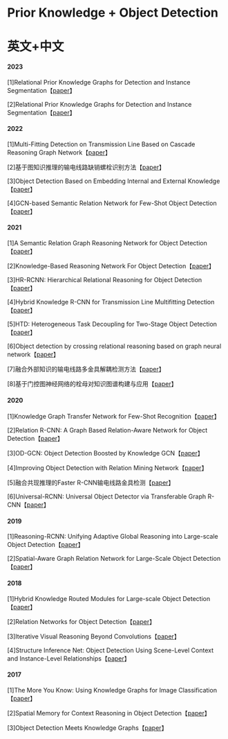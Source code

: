 # Prior Knowledge + Object Detection

# 英文+中文

#### 2023

[1]Relational Prior Knowledge Graphs for Detection and Instance Segmentation【[paper](https://arxiv.org/abs/2310.07573)】

[2]Relational Prior Knowledge Graphs for Detection and Instance Segmentation【[paper](https://www.sciencedirect.com/science/article/abs/pii/S0031320323002583?via%3Dihub)】

#### 2022

[1]Multi-Fitting Detection on Transmission Line Based on Cascade Reasoning Graph Network【[paper](https://ieeexplore.ieee.org/abstract/document/9739825)】

[2]基于图知识推理的输电线路缺销螺栓识别方法【[paper](http://html.rhhz.net/tis/html/202205004.htm)】

[3]Object Detection Based on Embedding Internal and External Knowledge【[paper](https://link.springer.com/chapter/10.1007/978-3-031-18916-6_29)】

[4]GCN-based Semantic Relation Network for Few-Shot Object Detection【[paper](https://ieeexplore.ieee.org/document/9952399)】

#### 2021

[1]A Semantic Relation Graph Reasoning Network for Object Detection【[paper](https://ieeexplore.ieee.org/document/9455627)】

[2]Knowledge-Based Reasoning Network For Object Detection【[paper](https://ieeexplore.ieee.org/document/9506228)】

[3]HR-RCNN: Hierarchical Relational Reasoning for Object Detection【[paper](https://arxiv.org/abs/2110.13892)】

[4]Hybrid Knowledge R-CNN for Transmission Line Multifitting Detection【[paper](https://ieeexplore.ieee.org/document/9481328)】

[5]HTD: Heterogeneous Task Decoupling for Two-Stage Object Detection【[paper](https://ieeexplore.ieee.org/abstract/document/9615001)】

[6]Object detection by crossing relational reasoning based on graph neural network【[paper](https://link.springer.com/article/10.1007/s00138-021-01257-8)】

[7]融合外部知识的输电线路多金具解耦检测方法【[paper](http://html.rhhz.net/tis/html/202107026.htm)】

[8]基于门控图神经网络的栓母对知识图谱构建与应用【[paper](https://www.cnki.com.cn/Article/CJFDTotal-DWJS202101011.htm)】

#### 2020

[1]Knowledge Graph Transfer Network for Few-Shot Recognition【[paper](https://arxiv.org/abs/1911.09579v2)】

[2]Relation R-CNN: A Graph Based Relation-Aware Network for Object Detection【[paper](https://ieeexplore.ieee.org/abstract/document/9201410)】

[3]OD-GCN: Object Detection Boosted by Knowledge GCN【[paper](https://ieeexplore.ieee.org/document/9105952)】

[4]Improving Object Detection with Relation Mining Network【[paper](https://ieeexplore.ieee.org/document/9338339)】

[5]融合共现推理的Faster R-CNN输电线路金具检测【[paper](http://tis.hrbeu.edu.cn/oa/darticle.aspx?type=view&id=202012023)】

[6]Universal-RCNN: Universal Object Detector via Transferable Graph R-CNN【[paper](https://arxiv.org/abs/2002.07417)】

#### 2019

[1]Reasoning-RCNN: Unifying Adaptive Global Reasoning into Large-scale Object Detection【[paper](https://ieeexplore.ieee.org/document/8953842)】

[2]Spatial-Aware Graph Relation Network for Large-Scale Object Detection【[paper](https://ieeexplore.ieee.org/document/8954369)】

#### 2018

[1]Hybrid Knowledge Routed Modules for Large-scale Object Detection【[paper](https://arxiv.org/abs/1810.12681)】

[2]Relation Networks for Object Detection【[paper](https://ieeexplore.ieee.org/document/8578476)】

[3]Iterative Visual Reasoning Beyond Convolutions【[paper](https://ieeexplore.ieee.org/document/8578854)】

[4]Structure Inference Net: Object Detection Using Scene-Level Context and Instance-Level Relationships【[paper](https://arxiv.org/abs/1807.00119)】

#### 2017

[1]The More You Know: Using Knowledge Graphs for Image Classification【[paper](https://arxiv.org/abs/1810.12681)】

[2]Spatial Memory for Context Reasoning in Object Detection【[paper](https://ieeexplore.ieee.org/document/8578476)】

[3]Object Detection Meets Knowledge Graphs【[paper](https://www.ijcai.org/proceedings/2017/230)】
